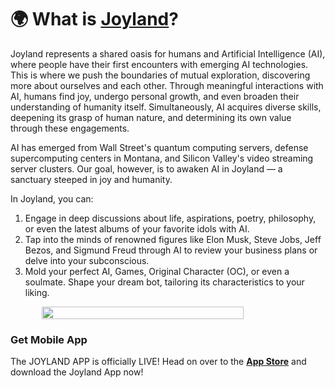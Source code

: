  # 🌍 What is [Joyland](https://www.joyland.ai/)?

Joyland represents a shared oasis for humans and Artificial Intelligence (AI), where people have their first encounters with emerging AI technologies. This is where we push the boundaries of mutual exploration, discovering more about ourselves and each other. Through meaningful interactions with AI, humans find joy, undergo personal growth, and even broaden their understanding of humanity itself. Simultaneously, AI acquires diverse skills, deepening its grasp of human nature, and determining its own value through these engagements.

AI has emerged from Wall Street's quantum computing servers, defense supercomputing centers in Montana, and Silicon Valley's video streaming server clusters. Our goal, however, is to awaken AI in Joyland — a sanctuary steeped in joy and humanity.

In Joyland, you can:

1. Engage in deep discussions about life, aspirations, poetry, philosophy, or even the latest albums of your favorite idols with AI.
2. Tap into the minds of renowned figures like Elon Musk, Steve Jobs, Jeff Bezos, and Sigmund Freud through AI to review your business plans or delve into your subconscious.
3. Mold your perfect AI, Games, Original Character (OC),  or even a soulmate. Shape your dream bot, tailoring its characteristics to your liking.

<div style=" display: flex; justify-content:center;">
<img src="/images/image1.png" style="width: 80%;max-width: 100%;">
</div>


### **Get Mobile App**
The JOYLAND APP is officially LIVE!
Head on over to the [**App Store**](https://apps.apple.com/us/app/joyland-ai/id6476473048) and download the Joyland App now!

